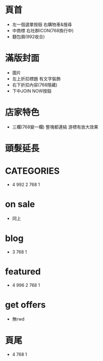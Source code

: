 # 頁首 
- 左一個選單按鈕 右購物車&搜尋
- 中商標  右社群ICON(768換行中)
- 麵包屑(992收合)

# 滿版封面
- 圖片
- 左上折扣標題 有文字裝飾
- 右下折扣內容(768隱藏)
- 下中JOIN NOW按鈕

# 店家特色
- 三欄(768變一欄) 整塊都連結 游標有放大效果

# 頭髮延長

# CATEGORIES
- 4 992 2 768 1

# on sale 
- 同上

# blog
- 3 768 1

# featured
- 4 996 2 768 1

# get offers
- 無rwd

# 頁尾
- 4 768 1